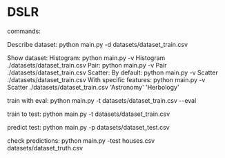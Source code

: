 # DSLR
commands: 

Describe dataset: 
    python main.py -d datasets/dataset_train.csv 

Show dataset:
    Histogram:
        python main.py -v Histogram ./datasets/dataset_train.csv
    Pair:
        python main.py -v Pair ./datasets/dataset_train.csv
    Scatter:
        By default:
            python main.py -v Scatter ./datasets/dataset_train.csv
        With specific features:
            python main.py -v Scatter ./datasets/dataset_train.csv  'Astronomy' 'Herbology'

train with eval:
    python main.py -t datasets/dataset_train.csv --eval

train to test:
    python main.py -t datasets/dataset_train.csv

predict test:
    python main.py -p datasets/dataset_test.csv

check predictions:
    python main.py -test houses.csv datasets/dataset_truth.csv 